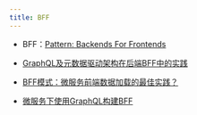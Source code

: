 ```yaml
---
title: BFF
---
```


- BFF：[Pattern: Backends For Frontends](https://samnewman.io/patterns/architectural/bff/)

- [GraphQL及元数据驱动架构在后端BFF中的实践](https://zhuanlan.zhihu.com/p/370436576)

- [BFF模式：微服务前端数据加载的最佳实践？](https://www.163.com/dy/article/G6IT859G0511D3QS.html#)

- [微服务下使用GraphQL构建BFF](https://zhuanlan.zhihu.com/p/35108457)
